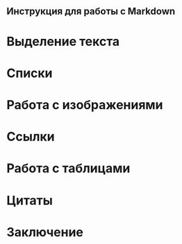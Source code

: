 ## Инструкция для работы с Markdown

# Выделение текста 

# Списки 

# Работа с изображениями 

# Ссылки

# Работа с таблицами 

# Цитаты

# Заключение